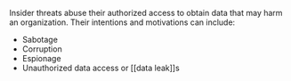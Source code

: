 Insider threats abuse their authorized access to obtain data that may harm an organization. Their intentions and motivations can include: 
- Sabotage
- Corruption
- Espionage
- Unauthorized data access or [[data leak]]s 